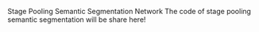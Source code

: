 Stage Pooling Semantic Segmentation Network
The code of stage pooling semantic segmentation will be share here!
